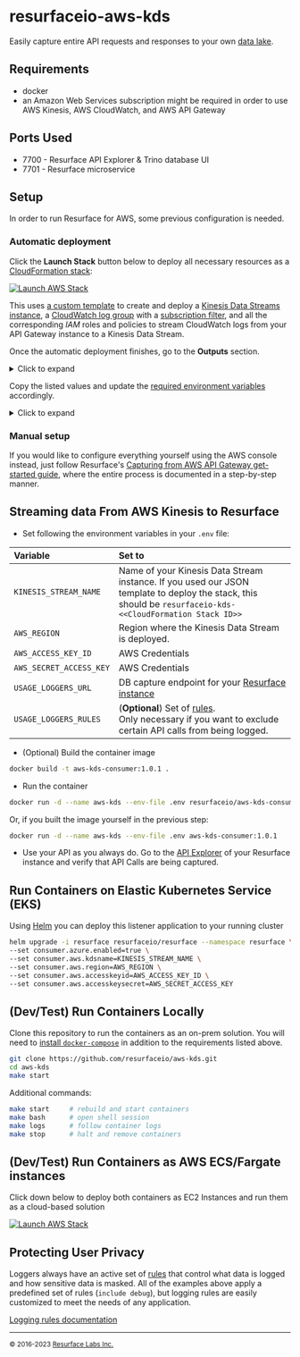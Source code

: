 # resurfaceio-aws-kds
Easily capture entire API requests and responses to your own [data lake](https://resurface.io/).

## Requirements

* docker
* an Amazon Web Services subscription might be required in order to use AWS Kinesis, AWS CloudWatch, and AWS API Gateway

## Ports Used

* 7700 - Resurface API Explorer & Trino database UI
* 7701 - Resurface microservice

## Setup

In order to run Resurface for AWS, some previous configuration is needed.

### Automatic deployment
Click the **Launch Stack** button below to deploy all necessary resources as a [CloudFormation stack](https://docs.aws.amazon.com/AWSCloudFormation/latest/UserGuide/stacks.html):

[![Launch AWS Stack](https://s3.amazonaws.com/cloudformation-examples/cloudformation-launch-stack.png)](https://console.aws.amazon.com/cloudformation/home#/stacks/create/review?stackName=resurface-api-gateway&templateURL=https%3A%2F%2Fresurfacetemplates.s3.us-west-2.amazonaws.com%2Flogger-kinesis-stack.json)

This uses [a custom template](https://github.com/resurfaceio/iac-templates/blob/master/aws/logger-kinesis-stack.json) to create and deploy a [Kinesis Data Streams instance](https://docs.aws.amazon.com/streams/latest/dev/introduction.html), a [CloudWatch log group](https://docs.aws.amazon.com/AmazonCloudWatch/latest/logs/Working-with-log-groups-and-streams.html) with a [subscription filter](https://docs.aws.amazon.com/AmazonCloudWatch/latest/logs/SubscriptionFilters.html), and all the corresponding _IAM_ roles and policies to stream CloudWatch logs from your API Gateway instance to a Kinesis Data Stream.

Once the automatic deployment finishes, go to the **Outputs** section.
<details>
  <summary> Click to expand</summary>
  
  ![image](https://user-images.githubusercontent.com/7117255/172840506-63846434-9395-41e4-9534-b92161486b6b.png)
</details>

Copy the listed values and update the [required environment variables](#logging-from-aws-kinesis) accordingly.
<details>
  <summary>Click to expand</summary>
  
  ![image](https://user-images.githubusercontent.com/7117255/172839889-7c6859c9-ff63-46ab-ac48-768695b4ef00.png)
</details>


### Manual setup

If you would like to configure everything yourself using the AWS console instead, just follow Resurface's [Capturing from AWS API Gateway get-started guide](https://resurface.io/aws-get-started#manual-setup), where the entire process is documented in a step-by-step manner.

<a name="logging-from-aws-kinesis"/>

## Streaming data From AWS Kinesis to Resurface

- Set following the environment variables in your `.env` file:

| Variable | Set to |
|:---------|:-------|
|`KINESIS_STREAM_NAME`|Name of your Kinesis Data Stream instance. If you used our JSON template to deploy the stack, this should be `resurfaceio-kds-<<CloudFormation Stack ID>>`|
|`AWS_REGION`|Region where the Kinesis Data Stream is deployed.|
|`AWS_ACCESS_KEY_ID`|AWS Credentials|
|`AWS_SECRET_ACCESS_KEY`|AWS Credentials|
|`USAGE_LOGGERS_URL`|DB capture endpoint for your [Resurface instance](https://resurface.io/installation)|
|`USAGE_LOGGERS_RULES`|(**Optional**) Set of [rules](#protecting-user-privacy).<br />Only necessary if you want to exclude certain API calls from being logged.|

- (Optional) Build the container image

```bash
docker build -t aws-kds-consumer:1.0.1 .
```

- Run the container

```bash
docker run -d --name aws-kds --env-file .env resurfaceio/aws-kds-consumer:1.0.1
```

Or, if you built the image yourself in the previous step:

```bash
docker run -d --name aws-kds --env-file .env aws-kds-consumer:1.0.1
```

- Use your API as you always do. Go to the [API Explorer](https://resurface.io/docs#api-explorer) of your Resurface instance and verify that API Calls are being captured.

<a name="run-on-eks"/>

## Run Containers on Elastic Kubernetes Service (EKS)

Using [Helm](https://helm.sh/) you can deploy this listener application to your running cluster

```bash
helm upgrade -i resurface resurfaceio/resurface --namespace resurface \
--set consumer.azure.enabled=true \
--set consumer.aws.kdsname=KINESIS_STREAM_NAME \
--set consumer.aws.region=AWS_REGION \
--set consumer.aws.accesskeyid=AWS_ACCESS_KEY_ID \
--set consumer.aws.accesskeysecret=AWS_SECRET_ACCESS_KEY
```

<a name="run-locally"/>

## (Dev/Test) Run Containers Locally

Clone this repository to run the containers as an on-prem solution.
You will need to [install `docker-compose`](https://docs.docker.com/compose/install/) in addition to the requirements listed above.

```bash
git clone https://github.com/resurfaceio/aws-kds.git
cd aws-kds
make start
```

Additional commands:

```bash
make start     # rebuild and start containers
make bash      # open shell session
make logs      # follow container logs
make stop      # halt and remove containers
```

<a name="run-on-aws"/>

## (Dev/Test) Run Containers as AWS ECS/Fargate instances

Click down below to deploy both containers as EC2 Instances and run them as a cloud-based solution

[![Launch AWS Stack](https://s3.amazonaws.com/cloudformation-examples/cloudformation-launch-stack.png)]()

<a name="privacy"/>

## Protecting User Privacy

Loggers always have an active set of <a href="https://resurface.io/rules.html">rules</a> that control what data is logged
and how sensitive data is masked. All of the examples above apply a predefined set of rules (`include debug`),
but logging rules are easily customized to meet the needs of any application.

<a href="https://resurface.io/rules.html">Logging rules documentation</a>

---
<small>&copy; 2016-2023 <a href="https://resurface.io">Resurface Labs Inc.</a></small>
